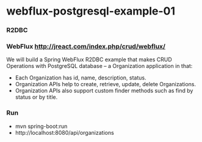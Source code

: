 # webflux-postgresql-example-01
### R2DBC
### WebFlux http://jreact.com/index.php/crud/webflux/
We will build a Spring WebFlux R2DBC example that makes CRUD Operations with PostgreSQL database – a Organization application in that:
- Each Organization has id, name, description, status.
- Organization APIs help to create, retrieve, update, delete Organizations.
- Organization APIs also support custom finder methods such as find by status or by title.
### Run
- mvn spring-boot:run
- http://localhost:8080/api/organizations
